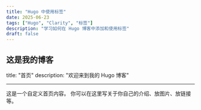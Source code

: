 ```yaml
---
title: "Hugo 中使用标签"
date: 2025-06-23
tags: ["Hugo", "Clarity", "标签"]
description: "学习如何在 Hugo 博客中添加和使用标签"
draft: false
---
```



## 这是我的博客

title: "首页"
description: "欢迎来到我的 Hugo 博客"

---

这是一个自定义首页内容。
你可以在这里写关于你自己的介绍、放图片、放链接等。
